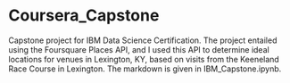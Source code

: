 # Coursera_Capstone
Capstone project for IBM Data Science Certification. The project entailed using the Foursquare Places API, and I used this API to determine ideal locations for venues in Lexington, KY, based on visits from the Keeneland Race Course in Lexington. The markdown is given in IBM_Capstone.ipynb.
